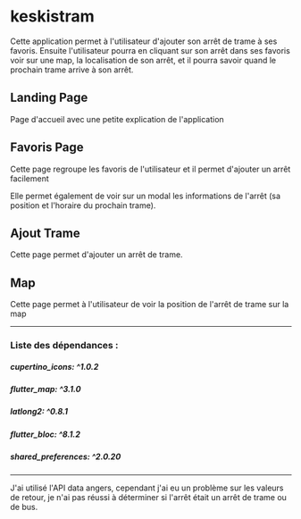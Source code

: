 # keskistram

Cette application permet à l'utilisateur d'ajouter son arrêt de trame à ses favoris.
Ensuite l'utilisateur pourra en cliquant sur son arrêt dans ses favoris voir sur une map,
la localisation de son arrêt, et il pourra savoir quand le prochain trame arrive à son arrêt.


## Landing Page

Page d'accueil avec une petite explication de l'application

## Favoris Page

Cette page regroupe les favoris de l'utilisateur et il permet d'ajouter un arrêt 
facilement

Elle permet également de voir sur un modal les informations de l'arrêt 
(sa position et l'horaire du prochain trame).

## Ajout Trame

Cette page permet d'ajouter un arrêt de trame.

## Map

Cette page permet à l'utilisateur de voir la position de l'arrêt de trame sur la map


------------------------------------------------------------

### Liste des dépendances :
#####  cupertino_icons: ^1.0.2
#####  flutter_map: ^3.1.0
#####  latlong2: ^0.8.1
#####  flutter_bloc: ^8.1.2
#####  shared_preferences: ^2.0.20
 
------------------------------------------------------------

J'ai utilisé l'API data angers, cependant j'ai eu un problème sur les valeurs de retour, je n'ai pas réussi à déterminer si l'arrêt était un arrêt de trame ou de bus.
